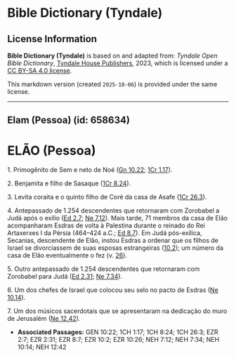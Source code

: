 # Bible Dictionary (Tyndale)

## License Information

**Bible Dictionary (Tyndale)** is based on and adapted from: _Tyndale Open Bible Dictionary_, [Tyndale House Publishers](https://tyndaleopenresources.com/), 2023, which is licensed under a [CC BY-SA 4.0 license](https://creativecommons.org/licenses/by-sa/4.0/legalcode.en).

This markdown version (created `2025-10-06`) is provided under the same license.



--------------------------------

## Elam (Pessoa) (id: 658634)

ELÃO (Pessoa)
=============

1\. Primogênito de Sem e neto de Noé ([Gn 10\.22](https://ref.ly/Gen10:22); [1Cr 1\.17](https://ref.ly/1Chr1:17)).

2\. Benjamita e filho de Sasaque ([1Cr 8\.24](https://ref.ly/1Chr8:24)).

3\. Levita coraita e o quinto filho de Coré da casa de Asafe ([1Cr 26\.3](https://ref.ly/1Chr26:3)).

4\. Antepassado de 1\.254 descendentes que retornaram com Zorobabel a Judá após o exílio ([Ed 2\.7](https://ref.ly/Ezra2:7); [Ne 7\.12](https://ref.ly/Neh7:12)). Mais tarde, 71 membros da casa de Elão acompanharam Esdras de volta à Palestina durante o reinado do Rei Artaxerxes I da Pérsia (464–424 a.C.; [Ed 8\.7](https://ref.ly/Ezra8:7)). Em Judá pós\-exílica, Secanias, descendente de Elão, instou Esdras a ordenar que os filhos de Israel se divorciassem de suas esposas estrangeiras ([10\.2](https://ref.ly/Ezra10:2)); um número da casa de Elão eventualmente o fez (v. [26](https://ref.ly/Ezra10:26)).

5\. Outro antepassado de 1\.254 descendentes que retornaram com Zorobabel para Judá ([Ed 2\.31](https://ref.ly/Ezra2:31); [Ne 7\.34](https://ref.ly/Neh7:34)).

6\. Um dos chefes de Israel que colocou seu selo no pacto de Esdras ([Ne 10\.14](https://ref.ly/Neh10:14)).

7\. Um dos músicos sacerdotais que se apresentaram na dedicação do muro de Jerusalém ([Ne 12\.42](https://ref.ly/Neh12:42)).

* **Associated Passages:** GEN 10:22; 1CH 1:17; 1CH 8:24; 1CH 26:3; EZR 2:7; EZR 2:31; EZR 8:7; EZR 10:2; EZR 10:26; NEH 7:12; NEH 7:34; NEH 10:14; NEH 12:42

